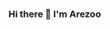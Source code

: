 ### Hi there 👋 I'm Arezoo

<!--
**azyjhp/azyjhp** is a ✨ _special_ ✨ repository because its `README.md` (this file) appears on your GitHub profile.


- 🎓 I’ve completed my MSc in Chemistry/Computational Chemistry where I studied the conformation and dynamics of a set of Aurein peptides using all-atom MD simulations.
- 🔬 I'm interested in molecular modeling, drug discovery and design, and science!
-->
